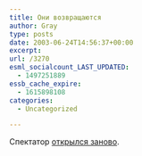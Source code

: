 ```yaml
---
title: Они возвращаются
author: Gray
type: posts
date: 2003-06-24T14:56:37+00:00
excerpt:
url: /3270
esml_socialcount_LAST_UPDATED:
  - 1497251889
essb_cache_expire:
  - 1615898108
categories:
  - Uncategorized

---
```








Спектатор <a href="http://register.spectator.ru/24.06.2003/1" target="_blank">открылся заново</a>.